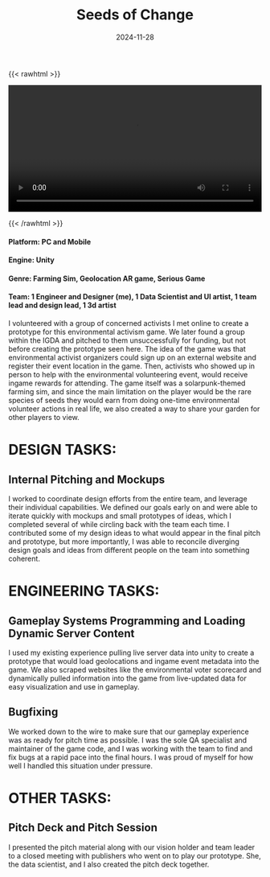 ﻿---
title: "Seeds of Change"
date: 2024-11-28
draft: false
description: "a description"
tags: ["example", "tag"]
---

{{< rawhtml >}} 

<video width=100% controls autoplay>
    <source src="/videos/mp4/game-trailer.mp4" type="video/mp4">
    Your browser does not support the video tag.  
</video>

{{< /rawhtml >}}

#### Platform: PC and Mobile
#### Engine: Unity
#### Genre: Farming Sim, Geolocation AR game, Serious Game
#### Team: 1 Engineer and Designer (me), 1 Data Scientist and UI artist, 1 team lead and design lead, 1 3d artist

I volunteered with a group of concerned activists I met online to create a prototype for this environmental activism game. We later found a group within the IGDA and pitched to them unsuccessfully for funding, but not before creating the prototype seen here. The idea of the game was that environmental activist organizers could sign up on an external website and register their event location in the game. Then, activists who showed up in person to help with the environmental volunteering event, would receive ingame rewards for attending. The game itself was a solarpunk-themed farming sim, and since the main limitation on the player would be the rare species of seeds they would earn from doing one-time environmental volunteer actions in real life, we also created a way to share your garden for other players to view.


# DESIGN TASKS:


## Internal Pitching and Mockups

I worked to coordinate design efforts from the entire team, and leverage their individual capabilities. We defined our goals early on and were able to iterate quickly with mockups and small prototypes of ideas, which I completed several of while circling back with the team each time. I contributed some of my design ideas to what would appear in the final pitch and prototype, but more importantly, I was able to reconcile diverging design goals and ideas from different people on the team into something coherent.


# ENGINEERING TASKS:


## Gameplay Systems Programming and Loading Dynamic Server Content

I used my existing experience pulling live server data into unity to create a prototype that would load geolocations and ingame event metadata into the game. We also scraped websites like the environmental voter scorecard and dynamically pulled information into the game from live-updated data for easy visualization and use in gameplay. 

## Bugfixing

We worked down to the wire to make sure that our gameplay experience was as ready for pitch time as possible. I was the sole QA specialist and maintainer of the game code, and I was working with the team to find and fix bugs at a rapid pace into the final hours. I was proud of myself for how well I handled this situation under pressure. 


# OTHER TASKS:


## Pitch Deck and Pitch Session

I presented the pitch material along with our vision holder and team leader to a closed meeting with publishers who went on to play our prototype. She, the data scientist, and I also created the pitch deck together.
